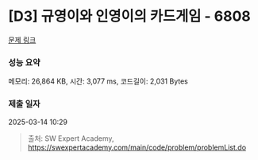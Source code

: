 # [D3] 규영이와 인영이의 카드게임 - 6808 

[문제 링크](https://swexpertacademy.com/main/code/problem/problemDetail.do?contestProbId=AWgv9va6HnkDFAW0) 

### 성능 요약

메모리: 26,864 KB, 시간: 3,077 ms, 코드길이: 2,031 Bytes

### 제출 일자

2025-03-14 10:29



> 출처: SW Expert Academy, https://swexpertacademy.com/main/code/problem/problemList.do